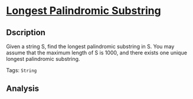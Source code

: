 # [Longest Palindromic Substring](https://leetcode.com/problems/longest-palindromic-substring/)

## Dscription

Given a string S, find the longest palindromic substring in S.
You may assume that the maximum length of S is 1000, and there exists one unique longest palindromic substring.

Tags: `String`

## Analysis



